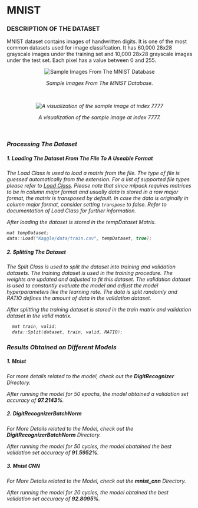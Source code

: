 # MNIST

### DESCRIPTION OF THE DATASET

MNIST dataset contains images of handwritten digits. It is one of the most common datasets used for image classifcation. It has 60,000 28x28 grayscale images under the training set and 10,000 28x28 grayscale images under the test set. Each pixel has a value between 0 and 255.

<p  align="center">

<img  alt="Sample Images From The MNIST Database"  src="https://upload.wikimedia.org/wikipedia/commons/2/27/MnistExamples.png">

</p>
<p  align="center">
<i>Sample Images From The MNIST Database.<i/>
</p>

<br/>

<p  align="center">

<img  alt="A visualization of the sample image at index 7777"  src="https://miro.medium.com/max/490/1*nlfLUgHUEj5vW7WVJpxY-g.png">
</p>
<p  align="center">
<i>A visualization of the sample image at index 7777.</i>
</p>

<br/>

### Processing The Dataset

##### 1. Loading The Dataset From The File To A Useable Format

The Load Class is used to load a matrix from the file. The type of file is guessed automatically from the extension. For a list of supported file types please refer to [Load Class](https://github.com/mlpack/mlpack/blob/master/src/mlpack/core/data/load.hpp). Please note that since mlpack requires matrices to be in column major format and usually data is stored in a row major format, the matrix is transposed by default. In case the data is originally in column major format, consider setting `transpose` to false. Refer to documentation of Load Class for further information.

After loading the dataset is stored in the _tempDataset_ Matrix.

```cpp
mat tempDataset;
data::Load("Kaggle/data/train.csv", tempDataset, true);
```

##### 2. Splitting The Dataset

The Split Class is used to split the dataset into training and validation datasets. The training dataset is used in the training procedure. The weights are updated and adjusted to fit this dataset. The validation dataset is used to constantly evaluate the model and adjust the model hyperparameters like the learning rate. The data is split randomly and RATIO defines the amount of data in the validation dataset.

After splitting the training dataset is stored in the _train_ matrix and validation dataset in the _valid_ matrix.

```cpp
  mat train, valid;
  data::Split(dataset, train, valid, RATIO);
```

### Results Obtained on Different Models

##### 1. Mnist

For more details related to the model, check out the **DigitRecognizer** Directory.

After running the model for 50 epochs, the model obtained a validation set accuracy of **97.2143%**.

##### 2. DigitRecognizerBatchNorm

For More Details related to the Model, check out the **DigitRecognizerBatchNorm** Directory.

After running the model for 50 cycles, the model obatained the best validation set accuracy of **91.5952%**.

##### 3. Mnist CNN

For More Details related to the Model, check out the **mnist_cnn** Directory.

After running the model for 20 cycles, the model obtained the best validation set accuracy of **92.8095%**.
